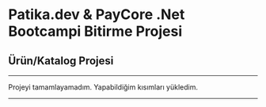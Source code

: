 # Patika.dev & PayCore .Net Bootcampi Bitirme Projesi
## Ürün/Katalog Projesi

***
Projeyi tamamlayamadım. Yapabildiğim kısımları yükledim.  
***
